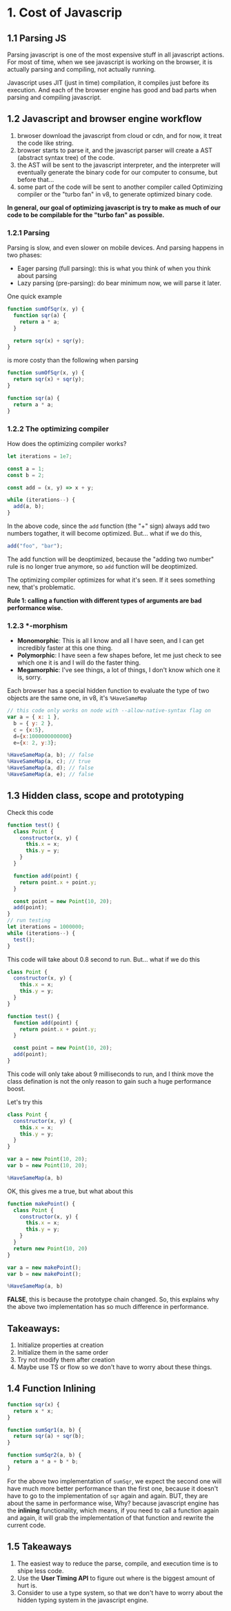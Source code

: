 # 1. Cost of Javascrip

## 1.1 Parsing JS

Parsing javascript is one of the most expensive stuff in all javascript actions. For most of time, when we see javascript is working on the browser, it is actually parsing and compiling, not actually running.

Javascript uses JIT (just in time) compilation, it compiles just before its execution. And each of the browser engine has good and bad parts when parsing and compiling javascript.

## 1.2 Javascript and browser engine workflow

1. brwoser download the javascript from cloud or cdn, and for now, it treat the code like string.
2. browser starts to parse it, and the javascript parser will create a AST (abstract syntax tree) of the code.
3. the AST will be sent to the javascript interpreter, and the interpreter will eventually generate the binary code for our computer to consume, but before that...
4. some part of the code will be sent to another compiler called Optimizing compiler or the "turbo fan" in v8, to generate optimized binary code.

**In general, our goal of optimizing javascript is try to make as much of our code to be compilable for the "turbo fan" as possible.**

### 1.2.1 Parsing

Parsing is slow, and even slower on mobile devices. And parsing happens in two phases:

- Eager parsing (full parsing): this is what you think of when you think about parsing
- Lazy parsing (pre-parsing): do bear minimum now, we will parse it later.

One quick example

```js
function sumOfSqr(x, y) {
  function sqr(a) {
    return a * a;
  }

  return sqr(x) + sqr(y);
}
```

is more costy than the following when parsing

```js
function sumOfSqr(x, y) {
  return sqr(x) + sqr(y);
}

function sqr(a) {
  return a * a;
}
```

### 1.2.2 The optimizing compiler

How does the optimizing compiler works?

```js
let iterations = 1e7;

const a = 1;
const b = 2;

const add = (x, y) => x + y;

while (iterations--) {
  add(a, b);
}
```

In the above code, since the `add` function (the "+" sign) always add two numbers togather, it will become optimized. But... what if we do this,

```js
add("foo", "bar");
```

The add function will be deoptimized, because the "adding two number" rule is no longer true anymore, so `add` function will be deoptimized.

The optimizing compiler optimizes for what it's seen. If it sees something new, that's problematic.

**Rule 1: calling a function with different types of arguments are bad performance wise.**

### 1.2.3 \*-morphism

- **Monomorphic**: This is all I know and all I have seen, and I can get incredibly faster at this one thing.
- **Polymorphic**: I have seen a few shapes before, let me just check to see which one it is and I will do the faster thing.
- **Megamorphic**: I've see things, a lot of things, I don't know which one it is, sorry.

Each browser has a special hidden function to evaluate the type of two objects are the same one, in v8, it's `%HaveSameMap`

```js
// this code only works on node with --allow-native-syntax flag on
var a = { x: 1 },
  b = { y: 2 },
  c = {x:5},
  d={x:1000000000000}
  e={x: 2, y:3};

%HaveSameMap(a, b); // false
%HaveSameMap(a, c); // true
%HaveSameMap(a, d); // false
%HaveSameMap(a, e); // false
```

## 1.3 Hidden class, scope and prototyping

Check this code

```js
function test() {
  class Point {
    constructor(x, y) {
      this.x = x;
      this.y = y;
    }
  }

  function add(point) {
    return point.x + point.y;
  }

  const point = new Point(10, 20);
  add(point);
}
// run testing
let iterations = 1000000;
while (iterations--) {
  test();
}
```

This code will take about 0.8 second to run. But... what if we do this

```js
class Point {
  constructor(x, y) {
    this.x = x;
    this.y = y;
  }
}

function test() {
  function add(point) {
    return point.x + point.y;
  }

  const point = new Point(10, 20);
  add(point);
}
```

This code will only take about 9 milliseconds to run, and I think move the class defination is not the only reason to gain such a huge performance boost.

Let's try this

```js
class Point {
  constructor(x, y) {
    this.x = x;
    this.y = y;
  }
}

var a = new Point(10, 20);
var b = new Point(10, 20);

%HaveSameMap(a, b)
```

OK, this gives me a true, but what about this

```js
function makePoint() {
  class Point {
    constructor(x, y) {
      this.x = x;
      this.y = y;
    }
  }
  return new Point(10, 20)
}

var a = new makePoint();
var b = new makePoint();

%HaveSameMap(a, b)
```

**FALSE**, this is because the prototype chain changed. So, this explains why the above two implementation has so much difference in performance.

## Takeaways:

1. Initialize properties at creation
2. Initialize them in the same order
3. Try not modify them after creation
4. Maybe use TS or flow so we don't have to worry about these things.

## 1.4 Function Inlining

```js
function sqr(x) {
  return x * x;
}

function sumSqr1(a, b) {
  return sqr(a) + sqr(b);
}

function sumSqr2(a, b) {
  return a * a + b * b;
}
```

For the above two implementation of `sumSqr`, we expect the second one will have much more better performance than the first one, because it doesn't have to go to the implementation of `sqr` again and again. BUT, they are about the same in performance wise, Why? because javascript engine has the **inlining** functionality, which means, if you need to call a function again and again, it will grab the implementation of that function and rewrite the current code.

## 1.5 Takeaways

1. The easiest way to reduce the parse, compile, and execution time is to shipe less code.
2. Use the **User Timing API** to figure out where is the biggest amount of hurt is.
3. Consider to use a type system, so that we don't have to worry about the hidden typing system in the javascript engine.
